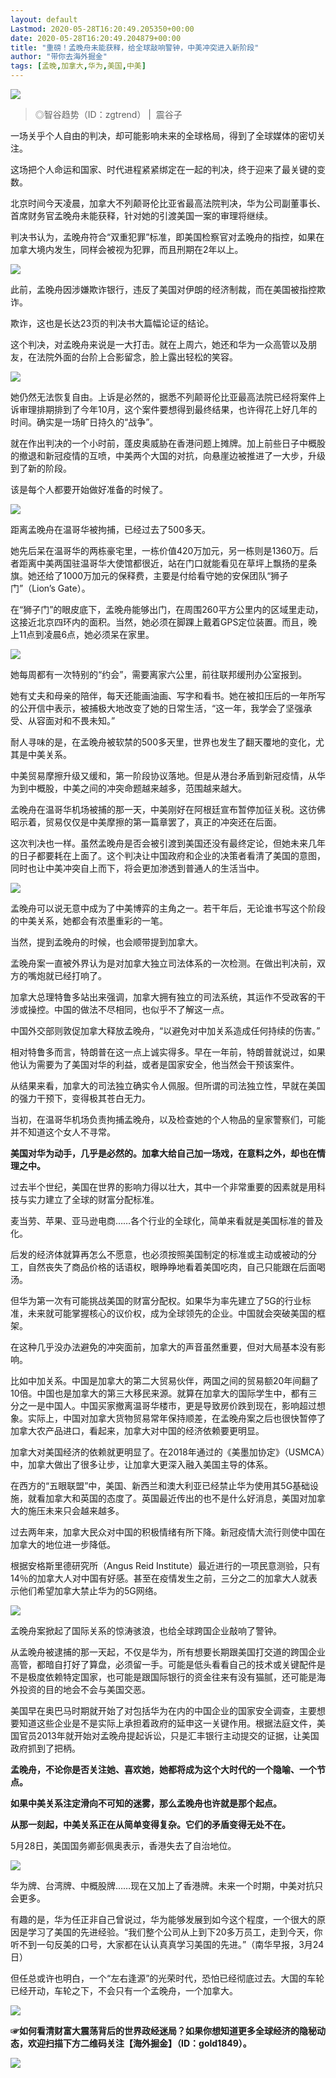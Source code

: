 ```yaml
---
layout: default
Lastmod: 2020-05-28T16:20:49.205350+00:00
date: 2020-05-28T16:20:49.204879+00:00
title: "重磅！孟晚舟未能获释，给全球敲响警钟，中美冲突进入新阶段"
author: "带你去海外掘金"
tags: [孟晚,加拿大,华为,美国,中美]
---
```


  

![](https://images.weserv.nl/?url=https%3A//mmbiz.qpic.cn/mmbiz_png/T9UUVIKQ6ExkQYYJrMFeDFlcXqWogLib1hyicbCvFKjEj6JNTC497uKc7icT4K8x2Z5E7XZ5oKTHjVdEhEKHFibkpg/640%3Fwx_fmt%3Dpng)

> ◎智谷趋势（ID：zgtrend） |  震谷子

一场关乎个人自由的判决，却可能影响未来的全球格局，得到了全球媒体的密切关注。

这场把个人命运和国家、时代进程紧紧绑定在一起的判决，终于迎来了最关键的变数。

北京时间今天凌晨，加拿大不列颠哥伦比亚省最高法院判决，华为公司副董事长、首席财务官孟晚舟未能获释，针对她的引渡美国一案的审理将继续。

判决书认为，孟晚舟符合“双重犯罪”标准，即美国检察官对孟晚舟的指控，如果在加拿大境内发生，同样会被视为犯罪，而且刑期在2年以上。

![](https://images.weserv.nl/?url=https%3A//mmbiz.qpic.cn/mmbiz_png/3Vlpouf5ibOj602zrccUxF1ZRTleAKnsGTPwfnPYHBFReia6DLxIGz8lshIQcGxouCQ68wo34EKubqiaLpHibQtT7Q/640%3Fwx_fmt%3Dpng)

此前，孟晚舟因涉嫌欺诈银行，违反了美国对伊朗的经济制裁，而在美国被指控欺诈。

欺诈，这也是长达23页的判决书大篇幅论证的结论。

这个判决，对孟晚舟来说是一大打击。就在上周六，她还和华为一众高管以及朋友，在法院外面的台阶上合影留念，脸上露出轻松的笑容。

![](https://images.weserv.nl/?url=https%3A//mmbiz.qpic.cn/mmbiz_jpg/3Vlpouf5ibOj602zrccUxF1ZRTleAKnsGMsFw1IydqmUI1EzsEia9icI8bwr52UQ60EsibWF2sgOz3x8eOK64kpHUw/640%3Fwx_fmt%3Djpeg)

她仍然无法恢复自由。上诉是必然的，据悉不列颠哥伦比亚最高法院已经将案件上诉审理排期排到了今年10月，这个案件要想得到最终结果，也许得花上好几年的时间。确实是一场旷日持久的“战争”。

就在作出判决的一个小时前，蓬皮奥威胁在香港问题上摊牌。加上前些日子中概股的撤退和新冠疫情的互喷，中美两个大国的对抗，向悬崖边被推进了一大步，升级到了新的阶段。

该是每个人都要开始做好准备的时候了。

![](https://images.weserv.nl/?url=https%3A//mmbiz.qpic.cn/mmbiz_png/T9UUVIKQ6Ew0G4F3H8kxeLklwaNxlst4Rbkl5Ore6eVxQxiaCta80fhN3VjOQmLicLSz9TD22uqMA3s3dKOwaqoQ/640%3Fwx_fmt%3Dpng)

距离孟晚舟在温哥华被拘捕，已经过去了500多天。

她先后呆在温哥华的两栋豪宅里，一栋价值420万加元，另一栋则是1360万。后者距离中美两国驻温哥华大使馆都很近，站在门口就能看见在草坪上飘扬的星条旗。她还给了1000万加元的保释费，主要是付给看守她的安保团队“狮子门”（Lion’s Gate）。

在“狮子门”的眼皮底下，孟晚舟能够出门，在周围260平方公里内的区域里走动，这接近北京四环内的面积。当然，她必须在脚踝上戴着GPS定位装置。而且，晚上11点到凌晨6点，她必须呆在家里。

![](https://images.weserv.nl/?url=https%3A//mmbiz.qpic.cn/mmbiz_jpg/3Vlpouf5ibOj602zrccUxF1ZRTleAKnsGyJGLFLiaM4lUr44g92NjibggtT1oKKewJxEyTdibjtmSlGicNgADESPTPA/640%3Fwx_fmt%3Djpeg)

她每周都有一次特别的“约会”，需要离家六公里，前往联邦缓刑办公室报到。

她有丈夫和母亲的陪伴，每天还能画油画、写字和看书。她在被扣压后的一年所写的公开信中表示，被捕极大地改变了她的日常生活，“这一年，我学会了坚强承受、从容面对和不畏未知。”

耐人寻味的是，在孟晚舟被软禁的500多天里，世界也发生了翻天覆地的变化，尤其是中美关系。

中美贸易摩擦升级又缓和，第一阶段协议落地。但是从港台矛盾到新冠疫情，从华为到中概股，中美之间的冲突命题越来越多，范围越来越大。

孟晚舟在温哥华机场被捕的那一天，中美刚好在阿根廷宣布暂停加征关税。这彷佛昭示着，贸易仅仅是中美摩擦的第一篇章罢了，真正的冲突还在后面。

这次判决也一样。虽然孟晚舟是否会被引渡到美国还没有最终定论，但她未来几年的日子都要耗在上面了。这个判决让中国政府和企业的决策者看清了美国的意图，同时也让中美冲突自上而下，将会更加渗透到普通人的生活当中。

![](https://images.weserv.nl/?url=https%3A//mmbiz.qpic.cn/mmbiz_png/T9UUVIKQ6Ew0G4F3H8kxeLklwaNxlst4M3YWiaJhFhgicB2aibglD3h8kosqhScKECCSn9icHQAnticeQGyOhBzRfuQ/640%3Fwx_fmt%3Dpng)

孟晚舟可以说无意中成为了中美博弈的主角之一。若干年后，无论谁书写这个阶段的中美关系，她都会有浓墨重彩的一笔。

当然，提到孟晚舟的时候，也会顺带提到加拿大。

孟晚舟案一直被外界认为是对加拿大独立司法体系的一次检测。在做出判决前，双方的嘴炮就已经打响了。

加拿大总理特鲁多站出来强调，加拿大拥有独立的司法系统，其运作不受政客的干涉或操控。中国的做法不尽相同，也似乎不了解这一点。

中国外交部则敦促加拿大释放孟晚舟，“以避免对中加关系造成任何持续的伤害。”

相对特鲁多而言，特朗普在这一点上诚实得多。早在一年前，特朗普就说过，如果他认为需要为了美国对华的利益，或者是国家安全，他当然会干预该案件。

从结果来看，加拿大的司法独立确实令人佩服。但所谓的司法独立性，早就在美国的强力干预下，变得极其苍白无力。

当初，在温哥华机场负责拘捕孟晚舟，以及检查她的个人物品的皇家警察们，可能并不知道这个女人不寻常。

**美国对华为动手，几乎是必然的。加拿大给自己加一场戏，在意料之外，却也在情理之中。**

过去半个世纪，美国在世界的影响力得以壮大，其中一个非常重要的因素就是用科技与实力建立了全球的财富分配标准。

麦当劳、苹果、亚马逊电商……各个行业的全球化，简单来看就是美国标准的普及化。

后发的经济体就算再怎么不愿意，也必须按照美国制定的标准或主动或被动的分工，自然丧失了商品价格的话语权，眼睁睁地看着美国吃肉，自己只能跟在后面喝汤。

但华为第一次有可能挑战美国的财富分配权。如果华为率先建立了5G的行业标准，未来就可能掌握核心的议价权，成为全球领先的企业。中国就会突破美国的框架。

在这种几乎没办法避免的冲突面前，加拿大的声音虽然重要，但对大局基本没有影响。

比如中加关系。中国是加拿大的第二大贸易伙伴，两国之间的贸易额20年间翻了10倍。中国也是加拿大的第三大移民来源。就算在加拿大的国际学生中，都有三分之一是中国人。中国买家撤离温哥华楼市，更是导致房价跌到现在，影响超过想象。实际上，中国对加拿大货物贸易常年保持顺差，在孟晚舟案之后也很快暂停了加拿大农产品进口，看起来，加拿大对中国的经济依赖要更明显。

加拿大对美国经济的依赖就更明显了。在2018年通过的《美墨加协定》（USMCA）中，加拿大做出了很多让步，让加拿大更深入融入美国主导的体系。

在西方的“五眼联盟”中，美国、新西兰和澳大利亚已经禁止华为使用其5G基础设施，就看加拿大和英国的态度了。英国最近传出的也不是什么好消息，美国对加拿大的施压未来只会越来越多。

过去两年来，加拿大民众对中国的积极情绪有所下降。新冠疫情大流行则使中国在加拿大的地位进一步降低。

根据安格斯里德研究所（Angus Reid Institute）最近进行的一项民意测验，只有14％的加拿大人对中国有好感。甚至在疫情发生之前，三分之二的加拿大人就表示他们希望加拿大禁止华为的5G网络。

![](https://images.weserv.nl/?url=https%3A//mmbiz.qpic.cn/mmbiz_png/T9UUVIKQ6Ew0G4F3H8kxeLklwaNxlst41NCE1TQVHr0KccA4ibDQJNkYtIPbc4rebms6UqUwAGA8lBcF3ErFs2Q/640%3Fwx_fmt%3Dpng)

孟晚舟案掀起了国际关系的惊涛骇浪，也给全球跨国企业敲响了警钟。

从孟晚舟被逮捕的那一天起，不仅是华为，所有想要长期跟美国打交道的跨国企业高管，都暗自打好了算盘，必须留一手。可能是低头看看自己的技术或关键配件是不是极度依赖特定国家，也可能是跟国际银行的资金往来有没有猫腻，还可能是海外投资的目的地会不会与美国交恶。

美国早在奥巴马时期就开始了对包括华为在内的中国企业的国家安全调查，主要想要知道这些企业是不是实际上承担着政府的延申这一关键作用。根据法庭文件，美国官员2013年就开始对孟晚舟提起诉讼，只是汇丰银行主动提交的证据，让美国政府抓到了把柄。

**孟晚舟，不论你是否关注她、喜欢她，她都将成为这个大时代的一个隐喻、一个节点。**

**如果中美关系注定滑向不可知的迷雾，那么孟晚舟也许就是那个起点。**

**从那一刻起，中美关系正在从简单变得复杂。它们的矛盾变得无处不在。**

5月28日，美国国务卿彭佩奥表示，香港失去了自治地位。

![](https://images.weserv.nl/?url=https%3A//mmbiz.qpic.cn/mmbiz_png/3Vlpouf5ibOj602zrccUxF1ZRTleAKnsGjnFmL71Q9oa3wO38k9Xc5RUDwI9gMd7r4qpK0Tx0hqqIy6NIN9tNwA/640%3Fwx_fmt%3Dpng)

华为牌、台湾牌、中概股牌……现在又加上了香港牌。未来一个时期，中美对抗只会更多。

有趣的是，华为任正非自己曾说过，华为能够发展到如今这个程度，一个很大的原因是学习了美国的先进经验。“我们整个公司从上到下20多万员工，走到今天，你听不到一句反美的口号，大家都在认认真真学习美国的先进。”（南华早报，3月24日）

但任总或许也明白，一个“左右逢源”的光荣时代，恐怕已经彻底过去。大国的车轮已经开动，车轮之下，不会只有一个孟晚舟，一个加拿大。

![](https://images.weserv.nl/?url=https%3A//mmbiz.qpic.cn/mmbiz_png/T9UUVIKQ6EziaeA2AgSHb3kkOEQV93ONmTsMGRxTYpWISeZWLwjPXOZKA1Etr0msmuhaAvSYSE8Xqc9a1yos78g/640%3Fwx_fmt%3Dpng)

  

**☞****如何看清财富大震荡背后的世界政经迷局？**如果你想知道更多全球经济的隐秘动态，欢迎扫描下方二维码关注**【海外掘金】（ID：gold1849）****。**

![](https://images.weserv.nl/?url=https%3A//mmbiz.qpic.cn/mmbiz_png/3Vlpouf5ibOglNhwcl53Q3TNC4PDnt9n6ia4FLTeJJzLZJzLQNb3uUG27qrPnj5HiaUg3TIG5llFU1LhXcRjCrDSg/640%3Fwx_fmt%3Djpeg)

